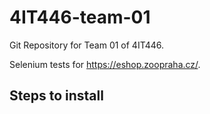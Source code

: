 # 4IT446-team-01
Git Repository for Team 01 of 4IT446.

Selenium tests for https://eshop.zoopraha.cz/.

## Steps to install
